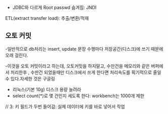 - JDBC와 다르게 Root passwd 숨겨짐: JNDI

ETL(extract transfer load): 추출/변환/적재


## 오토 커밋
-일반적으로 db처리는 insert, update 문장 수행마다 저장공간(디스크)에 쓰기 때문에 오래 걸린다.

-이것을 오토 커밋이라고 하는데, 오토커밋을 하지말고, 수만건을 메모리와 같은 버퍼에서 처리한후 , 수만건 되었을때만 디스크에서 쓰게 한다면 처리속도를 획기적으로 줄일수 있다.자세한 것은 구글링

* 리눅스(기본 10g) 디스크 용량 늘려라
* select count(*)로 몇 건인지 세도록 한다: workbench는 1000개 제한

// 3: 키 필드가 두번 들어감: 실제 데이터에 키를 바로 넣어서 작업